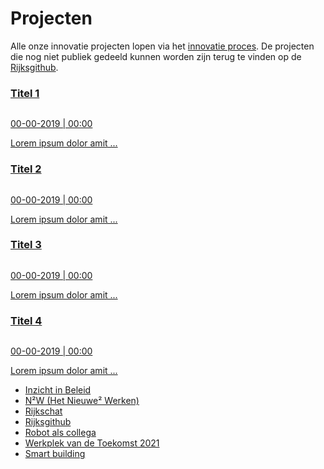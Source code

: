 
# Projecten

Alle onze innovatie projecten lopen via het [innovatie proces]().
De projecten die nog niet publiek gedeeld kunnen worden zijn terug te vinden op de [Rijksgithub](https://rijksgithub.nl).

<div id="inhoud">
<div class="wrapper">
<div id="content" class="article"></div>
<div class="fullWidthSection">
  <section class="brickRow nieuws">


<div class="brick">
<a href="#">
<h3>Titel 1</h3>
        <div class="brick-image">
                <img src="https://trello-attachments.s3.amazonaws.com/5cf7aba8720946469d9533ec/480x270/a81efc0a373c4fb7ee59ed911c5d359c/giphy.gif" alt=""/>
                </div>
            <div class="brick-text">
            <p>
              <span class="publDate">00-00-2019 | 00:00</span>
            </p>
            <p>Lorem ipsum dolor amit ...</p>
            </div>
      </a>
    </div>

<div class="brick">
  <a href="#">
    <h3>Titel 2</h3>
    <div class="brick-image">
            <img src="https://trello-attachments.s3.amazonaws.com/5cf7aba8720946469d9533ec/480x270/a81efc0a373c4fb7ee59ed911c5d359c/giphy.gif" alt=""/>
            </div>
        <div class="brick-text">
        <p>
          <span class="publDate">00-00-2019 | 00:00</span>
        </p>
        <p>Lorem ipsum dolor amit ...</p>
        </div>
  </a>
</div>

<div class="brick">
  <a href="#">
    <h3>Titel 3</h3>
    <div class="brick-image">
            <img src="https://trello-attachments.s3.amazonaws.com/5cf7aba8720946469d9533ec/480x270/a81efc0a373c4fb7ee59ed911c5d359c/giphy.gif" alt=""/>
            </div>
        <div class="brick-text">
        <p>
          <span class="publDate">00-00-2019 | 00:00</span>
        </p>
        <p>Lorem ipsum dolor amit ...</p>
        </div>
  </a>
</div>

<div class="brick">
  <a href="#">
    <h3>Titel 4</h3>
    <div class="brick-image">
            <img src="https://trello-attachments.s3.amazonaws.com/5cf7aba8720946469d9533ec/480x270/a81efc0a373c4fb7ee59ed911c5d359c/giphy.gif" alt=""/>
            </div>
        <div class="brick-text">
        <p>
          <span class="publDate">00-00-2019 | 00:00</span>
        </p>
        <p>Lorem ipsum dolor amit ...</p>
        </div>
  </a>
</div>
</section>




* [Inzicht in Beleid](https://trello.com/c/Rduqoqny/5-inzicht-in-beleid)
* [N²W (Het Nieuwe² Werken)](https://trello.com/c/DSMZMxvS/3-het-nieuwe-werken)
* [Rijkschat](https://trello.com/c/iXaCpReF/6-rijkschat)
* [Rijksgithub](https://trello.com/c/uKMtCap4/4-rijksgithub)
* [Robot als collega](https://trello.com/c/zY8FmBxZ/1-robot-als-collega)
* [Werkplek van de Toekomst 2021](https://trello.com/c/moTFI8fA/2-werkplek-van-de-toekomst-2021)
* [Smart building](https://trello.com/c/EoXsSlcv/7-smart-building)
